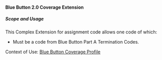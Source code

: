 #### Blue Button 2.0 Coverage Extension


##### Scope and Usage

This Complex Extension for assignment code allows one code of which:

* Must be a code from Blue Button Part A Termination Codes.

Context of Use: [Blue Button Coverage Profile]({{site.data.structuredefinitions.bluebutton-coverage.path}})